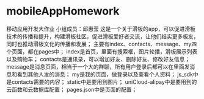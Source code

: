# mobileAppHomework
移动应用开发大作业
小组成员：邱惠莹
这是一个关于滑板的app，可以促进滑板技术的传播和提升，构建滑板社区，促进滑板爱好者交流，让他们结实更多板友，同时也推动滑板文化的传播和发展；
主要有index、contacts、message、my四个页面，都在pages中；
    index是首页，里面有搜索框，图片轮播，滑板展示列表以及购物车；
    contacts是通讯录，可以增加好友、删除好友、修改好友信息；
    message是消息页面，相当于一个大的群聊，所有用户登录后都可以在里面发消息和看到其他人发的消息；
    my是我的页面，做登录以及查看个人资料；
js_sdk中是contacts需要的内容；
static中是要用到图片；
uniCloud-alipay中是要用到的云函数和云数据库配置；
pages.json中是页面的配置；
